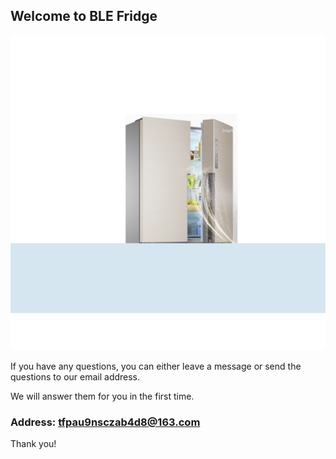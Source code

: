 ## Welcome to BLE Fridge

![Image](icon-1024.png)

If you have any questions, you can either leave a message or send the questions to our email address.

We will answer them for you in the first time.

### Address: tfpau9nsczab4d8@163.com

Thank you!

